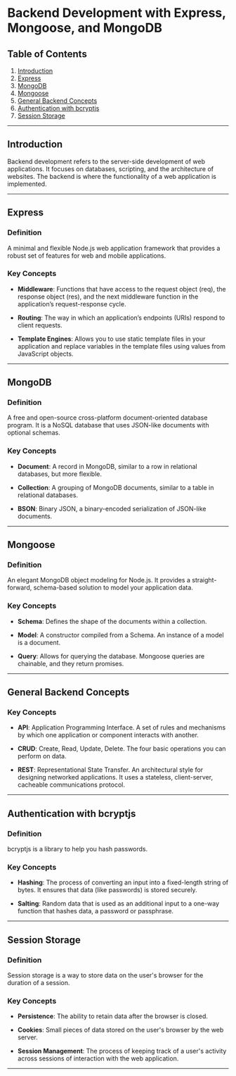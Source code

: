 
# Backend Development with Express, Mongoose, and MongoDB

## Table of Contents

1. [Introduction](#introduction)
2. [Express](#express)
3. [MongoDB](#mongodb)
4. [Mongoose](#mongoose)
5. [General Backend Concepts](#general-backend-concepts)
6. [Authentication with bcryptjs](#authentication-with-bcryptjs)
7. [Session Storage](#session-storage)

---

## Introduction
Backend development refers to the server-side development of web applications. It focuses on databases, scripting, and the architecture of websites. The backend is where the functionality of a web application is implemented.

---

## Express

### Definition
A minimal and flexible Node.js web application framework that provides a robust set of features for web and mobile applications.

### Key Concepts

- **Middleware**: Functions that have access to the request object (req), the response object (res), and the next middleware function in the application’s request-response cycle.
  
- **Routing**: The way in which an application’s endpoints (URIs) respond to client requests.
  
- **Template Engines**: Allows you to use static template files in your application and replace variables in the template files using values from JavaScript objects.

---

## MongoDB

### Definition
A free and open-source cross-platform document-oriented database program. It is a NoSQL database that uses JSON-like documents with optional schemas.

### Key Concepts

- **Document**: A record in MongoDB, similar to a row in relational databases, but more flexible.
  
- **Collection**: A grouping of MongoDB documents, similar to a table in relational databases.
  
- **BSON**: Binary JSON, a binary-encoded serialization of JSON-like documents.

---

## Mongoose

### Definition
An elegant MongoDB object modeling for Node.js. It provides a straight-forward, schema-based solution to model your application data.

### Key Concepts

- **Schema**: Defines the shape of the documents within a collection.
  
- **Model**: A constructor compiled from a Schema. An instance of a model is a document.
  
- **Query**: Allows for querying the database. Mongoose queries are chainable, and they return promises.

---

## General Backend Concepts

### Key Concepts

- **API**: Application Programming Interface. A set of rules and mechanisms by which one application or component interacts with another.
  
- **CRUD**: Create, Read, Update, Delete. The four basic operations you can perform on data.
  
- **REST**: Representational State Transfer. An architectural style for designing networked applications. It uses a stateless, client-server, cacheable communications protocol.

---

## Authentication with bcryptjs

### Definition
bcryptjs is a library to help you hash passwords.

### Key Concepts

- **Hashing**: The process of converting an input into a fixed-length string of bytes. It ensures that data (like passwords) is stored securely.

- **Salting**: Random data that is used as an additional input to a one-way function that hashes data, a password or passphrase.

---

## Session Storage

### Definition
Session storage is a way to store data on the user's browser for the duration of a session.

### Key Concepts

- **Persistence**: The ability to retain data after the browser is closed.

- **Cookies**: Small pieces of data stored on the user's browser by the web server.

- **Session Management**: The process of keeping track of a user's activity across sessions of interaction with the web application.

---

